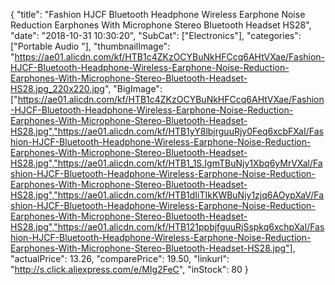 {
	"title": "Fashion HJCF Bluetooth Headphone Wireless Earphone Noise Reduction Earphones With Microphone Stereo Bluetooth Headset HS28",
	"date": "2018-10-31 10:30:20",
	"SubCat": ["Electronics"],
	"categories": ["Portable Audio "],
	"thumbnailImage": "https://ae01.alicdn.com/kf/HTB1c4ZKzOCYBuNkHFCcq6AHtVXae/Fashion-HJCF-Bluetooth-Headphone-Wireless-Earphone-Noise-Reduction-Earphones-With-Microphone-Stereo-Bluetooth-Headset-HS28.jpg_220x220.jpg",
	"BigImage": ["https://ae01.alicdn.com/kf/HTB1c4ZKzOCYBuNkHFCcq6AHtVXae/Fashion-HJCF-Bluetooth-Headphone-Wireless-Earphone-Noise-Reduction-Earphones-With-Microphone-Stereo-Bluetooth-Headset-HS28.jpg","https://ae01.alicdn.com/kf/HTB1yY8lbjrguuRjy0Feq6xcbFXaI/Fashion-HJCF-Bluetooth-Headphone-Wireless-Earphone-Noise-Reduction-Earphones-With-Microphone-Stereo-Bluetooth-Headset-HS28.jpg","https://ae01.alicdn.com/kf/HTB1_1S.IgmTBuNjy1Xbq6yMrVXal/Fashion-HJCF-Bluetooth-Headphone-Wireless-Earphone-Noise-Reduction-Earphones-With-Microphone-Stereo-Bluetooth-Headset-HS28.jpg","https://ae01.alicdn.com/kf/HTB1dIiTIkKWBuNjy1zjq6AOypXaV/Fashion-HJCF-Bluetooth-Headphone-Wireless-Earphone-Noise-Reduction-Earphones-With-Microphone-Stereo-Bluetooth-Headset-HS28.jpg","https://ae01.alicdn.com/kf/HTB121ppbjfguuRjSspkq6xchpXaI/Fashion-HJCF-Bluetooth-Headphone-Wireless-Earphone-Noise-Reduction-Earphones-With-Microphone-Stereo-Bluetooth-Headset-HS28.jpg"],
	"actualPrice": 13.26,
	"comparePrice": 19.50,
	"linkurl": "http://s.click.aliexpress.com/e/MIg2FeC",
	"inStock": 80
}
